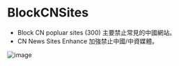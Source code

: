 # BlockCNSites
- Block CN popluar sites (300) 主要禁止常見的中國網站。
- CN News Sites Enhance 加強禁止中國/中資媒體。

![image](https://i.imgur.com/ZQU81OO.png)
